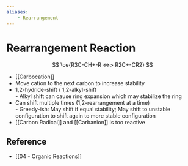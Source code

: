 ```yaml
---
aliases:
    - Rearrangement
---
```


# Rearrangement Reaction

$$
\ce{R3C-CH+-R <=>> R2C+-CR2}
$$

- [[Carbocation]]
- Move cation to the next carbon to increase stability
- 1,2-hydride-shift / 1,2-alkyl-shift  
         - Alkyl shift can cause ring expansion which may stabilize the ring
- Can shift multiple times (1,2-rearrangement at a time)  
         - Greedy-ish: May shift if equal stability; May shift to unstable configuration to shift again to more stable configuration
- [[Carbon Radical]] and [[Carbanion]] is too reactive

## Reference

- [[04 - Organic Reactions]]
